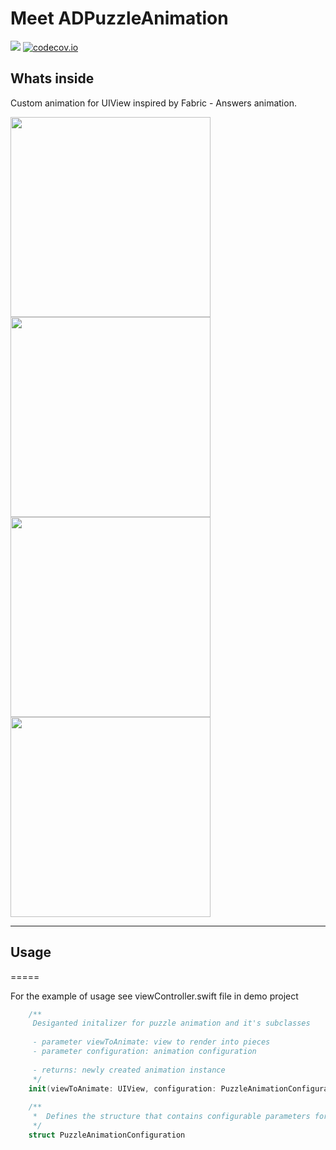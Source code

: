 # Meet ADPuzzleAnimation

![](https://travis-ci.org/Antondomashnev/ADPuzzleAnimation.svg?branch=master) [![codecov.io](http://codecov.io/github/Antondomashnev/ADPuzzleAnimation/coverage.svg?branch=master)](http://codecov.io/github/Antondomashnev/ADPuzzleAnimation?branch=master)

## Whats inside
Custom animation for UIView inspired by Fabric - Answers animation.

<img src="http://i.giphy.com/u1rehLIHD822I.gif" width="320" /> <img src="http://i.giphy.com/5cdjNOUroagwM.gif" width="320" /> <img src="http://i.giphy.com/10h7RbGYReryNO.gif" width="320" /> <img src="http://i.giphy.com/iXlkj9HtB6FHO.gif" width="320" />

-----
## Usage
=====

For the example of usage see viewController.swift file in demo project

```swift
    /**
     Desiganted initalizer for puzzle animation and it's subclasses
     
     - parameter viewToAnimate: view to render into pieces
     - parameter configuration: animation configuration
     
     - returns: newly created animation instance
     */
    init(viewToAnimate: UIView, configuration: PuzzleAnimationConfiguration)
    
    /**
     *  Defines the structure that contains configurable parameters for puzzle animation
     */
    struct PuzzleAnimationConfiguration
```
